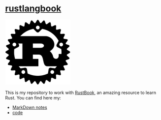# [rustlangbook](https://doc.rust-lang.org/nightly/book/)

![RustLogoBlk](https://raw.githubusercontent.com/rust-lang/rust-artwork/master/logo/rust-logo-blk.svg)

This is my repository to work with [RustBook](https://doc.rust-lang.org/nightly/book/), an amazing resource to learn Rust. You can find here my:
- [MarkDown notes](md_notes/)
- [code](code/)
